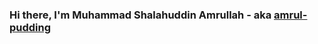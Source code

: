 ### Hi there, I'm Muhammad Shalahuddin Amrullah - aka [amrul-pudding][website]



[website]: https://amrul-pudding.github.io/
